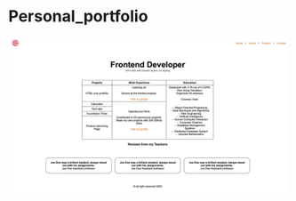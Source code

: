 # Personal_portfolio
<img width="1701" alt="bez nazwy" src="https://github.com/MadMarcin93/Homepage/blob/main/bez%20nazwy.png" />
